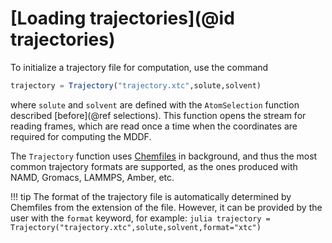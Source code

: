 # [Loading trajectories](@id trajectories)

To initialize a trajectory file for computation, use the command
```julia
trajectory = Trajectory("trajectory.xtc",solute,solvent)
```
where `solute` and `solvent` are defined with the `AtomSelection` function 
described [before](@ref selections). This function opens the stream for
reading frames, which are read once a time when the coordinates are
required for computing the MDDF.

The `Trajectory` function uses
[Chemfiles](http://chemfiles.org/Chemfiles.jl/latest/) in background,
and thus the most common trajectory formats are supported, as the ones
produced with NAMD, Gromacs, LAMMPS, Amber, etc.  

!!! tip
    The format of the trajectory file is automatically determined by
    Chemfiles from the extension of the file. However, it can be
    provided by the user with the `format` keyword, for example:
    ```julia
    trajectory = Trajectory("trajectory.xtc",solute,solvent,format="xtc")
    ```
